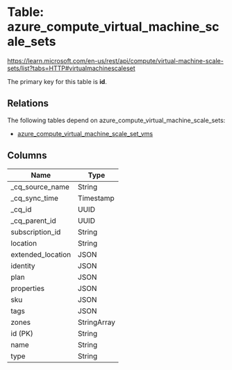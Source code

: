 # Table: azure_compute_virtual_machine_scale_sets

https://learn.microsoft.com/en-us/rest/api/compute/virtual-machine-scale-sets/list?tabs=HTTP#virtualmachinescaleset

The primary key for this table is **id**.

## Relations

The following tables depend on azure_compute_virtual_machine_scale_sets:
  - [azure_compute_virtual_machine_scale_set_vms](azure_compute_virtual_machine_scale_set_vms)

## Columns

| Name          | Type          |
| ------------- | ------------- |
|_cq_source_name|String|
|_cq_sync_time|Timestamp|
|_cq_id|UUID|
|_cq_parent_id|UUID|
|subscription_id|String|
|location|String|
|extended_location|JSON|
|identity|JSON|
|plan|JSON|
|properties|JSON|
|sku|JSON|
|tags|JSON|
|zones|StringArray|
|id (PK)|String|
|name|String|
|type|String|